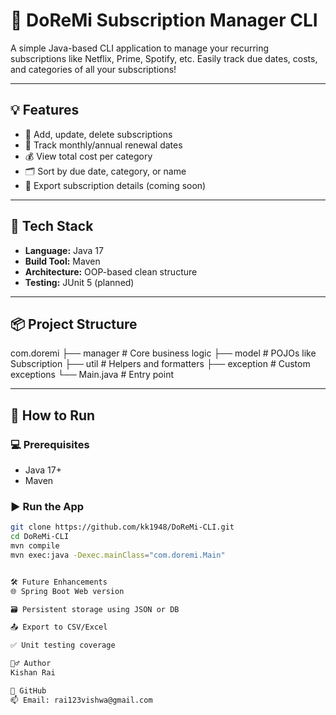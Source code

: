 # 🎵 DoReMi Subscription Manager CLI

A simple Java-based CLI application to manage your recurring subscriptions like Netflix, Prime, Spotify, etc. Easily track due dates, costs, and categories of all your subscriptions!

---

## 💡 Features

- 📌 Add, update, delete subscriptions
- 📅 Track monthly/annual renewal dates
- 💰 View total cost per category
- 🗂 Sort by due date, category, or name
- 🧾 Export subscription details (coming soon)

---

## 🧰 Tech Stack

- **Language:** Java 17  
- **Build Tool:** Maven  
- **Architecture:** OOP-based clean structure  
- **Testing:** JUnit 5 (planned)

---

## 📦 Project Structure

com.doremi
├── manager # Core business logic
├── model # POJOs like Subscription
├── util # Helpers and formatters
├── exception # Custom exceptions
└── Main.java # Entry point


---

## 🚀 How to Run

### 💻 Prerequisites
- Java 17+
- Maven

### ▶️ Run the App

```bash
git clone https://github.com/kk1948/DoReMi-CLI.git
cd DoReMi-CLI
mvn compile
mvn exec:java -Dexec.mainClass="com.doremi.Main"


🛠️ Future Enhancements
🌐 Spring Boot Web version

🗃 Persistent storage using JSON or DB

📤 Export to CSV/Excel

✅ Unit testing coverage

🙋‍♂️ Author
Kishan Rai

🔗 GitHub
📫 Email: rai123vishwa@gmail.com
